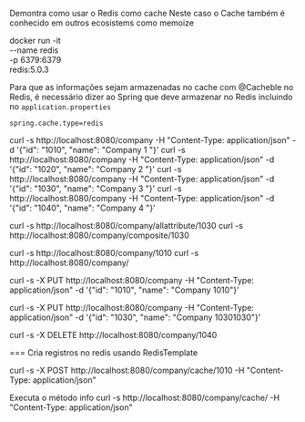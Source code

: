 

Demontra como usar o Redis como cache
Neste caso o Cache também é conhecido em outros ecosistems como memoize

docker run -it \
    --name redis \
    -p 6379:6379 \
    redis:5.0.3
    
Para que as informações sejam armazenadas no cache com @Cacheble no Redis, é necessário dizer ao Spring que deve armazenar no Redis incluindo no `application.properties`
 
```
spring.cache.type=redis
```

curl -s http://localhost:8080/company -H "Content-Type: application/json" -d '{"id": "1010", "name": "Company 1 "}'
curl -s http://localhost:8080/company -H "Content-Type: application/json" -d '{"id": "1020", "name": "Company 2 "}'
curl -s http://localhost:8080/company -H "Content-Type: application/json" -d '{"id": "1030", "name": "Company 3 "}'
curl -s http://localhost:8080/company -H "Content-Type: application/json" -d '{"id": "1040", "name": "Company 4 "}'
 
curl -s http://localhost:8080/company/allattribute/1030
curl -s http://localhost:8080/company/composite/1030

curl -s http://localhost:8080/company/1010
curl -s http://localhost:8080/company/

curl -s -X PUT http://localhost:8080/company -H "Content-Type: application/json" -d '{"id": "1010", "name": "Company 1010"}'
 
curl -s -X PUT http://localhost:8080/company -H "Content-Type: application/json" -d '{"id": "1030", "name": "Company 10301030"}'

curl -s -X DELETE http://localhost:8080/company/1040 



=== Cria registros no redis usando RedisTemplate

curl -s -X POST http://localhost:8080/company/cache/1010 -H "Content-Type: application/json"

Executa o método info
curl -s http://localhost:8080/company/cache/ -H "Content-Type: application/json"